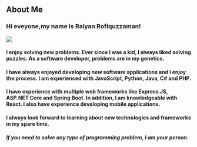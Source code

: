 ## About Me
### Hi eveyone,my name is Raiyan Rofiquzzaman!
![](https://komarev.com/ghpvc/?username=your-github-username&color=brightgreen)
#### I enjoy solving new problems. Ever since I was a kid, I always liked solving puzzles. As a software  developer, problems are in my genetics.

#### I have always enjoyed developing new software applications and I enjoy the process. I am experienced with JavaScript, Python, Java, C# and PHP.

#### I have experience with multiple web frameworks like Express JS, ASP.NET Core and Spring Boot. In addition, I am knowledgeable with React. I also have experience developing mobile applications.

#### I always look forward to learning about new technologies and frameworks in my spare time.

##### If you need to solve any type of programming problem, I am your person.